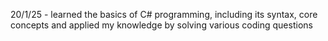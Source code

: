 20/1/25 - learned the basics of C# programming, including its syntax, core concepts and applied my knowledge by solving various coding questions
